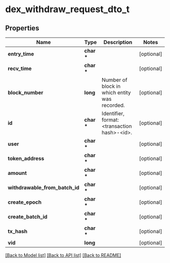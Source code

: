 # dex_withdraw_request_dto_t

## Properties
Name | Type | Description | Notes
------------ | ------------- | ------------- | -------------
**entry_time** | **char \*** |  | [optional] 
**recv_time** | **char \*** |  | [optional] 
**block_number** | **long** | Number of block in which entity was recorded. | [optional] 
**id** | **char \*** | Identifier, format: &lt;transaction hash&gt;-&lt;id&gt;. | [optional] 
**user** | **char \*** |  | [optional] 
**token_address** | **char \*** |  | [optional] 
**amount** | **char \*** |  | [optional] 
**withdrawable_from_batch_id** | **char \*** |  | [optional] 
**create_epoch** | **char \*** |  | [optional] 
**create_batch_id** | **char \*** |  | [optional] 
**tx_hash** | **char \*** |  | [optional] 
**vid** | **long** |  | [optional] 

[[Back to Model list]](../README.md#documentation-for-models) [[Back to API list]](../README.md#documentation-for-api-endpoints) [[Back to README]](../README.md)


